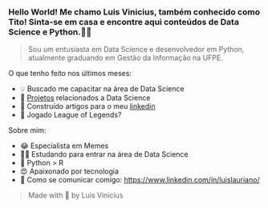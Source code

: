 ### Hello World! Me chamo Luis Vinicius, também conhecido como Tito! Sinta-se em casa e encontre aqui conteúdos de Data Science e Python.👋🏾

> Sou um entusiasta em Data Science e desenvolvedor em Python, atualmente graduando em Gestão da Informação na UFPE.


O que tenho feito nos últimos meses: 

- 💡 Buscado me capacitar na área de Data Science 
- 📌 [Projetos](https://github.com/luislauriano/Data_Science) relacionados a Data Science
- 📝 Construído artigos para o meu [linkedin](https://www.linkedin.com/in/luislauriano/) 
- 🙈 Jogado League of Legends? 

Sobre mim: 

- 😂 Especialista em Memes
- 💪🏾 Estudando para entrar na área de Data Science 
- 🐍 Python > R 
- 😍 Apaixonado por tecnologia 
- 📢 Como se comunicar comigo: https://www.linkedin.com/in/luislauriano/

> Made with 💖 by Luis Vinicius
